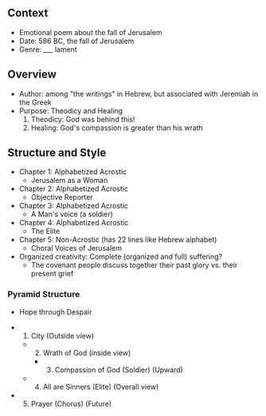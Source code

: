 ## Context

- Emotional poem about the fall of Jerusalem
- Date: 586 BC, the fall of Jerusalem
- Genre: ___ lament 

## Overview

- Author: among "the writings" in Hebrew, but associated with Jeremiah in the Greek
- Purpose: Theodicy and Healing
	1. Theodicy: God was behind this!
	2. Healing: God's compassion is greater than his wrath

## Structure and Style

- Chapter 1: Alphabetized Acrostic
	- Jerusalem as a Woman
- Chapter 2: Alphabetized Acrostic
	- Objective Reporter
- Chapter 3: Alphabetized Acrostic
	- A Man's voice (a soldier)
- Chapter 4: Alphabetized Acrostic
	- The Elite
- Chapter 5: Non-Acrostic (has 22 lines like Hebrew alphabet)
	- Choral Voices of Jerusalem
- Organized creativity: Complete (organized and full) suffering?
	- The covenant people discuss together their past glory vs. their present grief

### Pyramid Structure

- Hope through Despair

- 1. City (Outside view)
	- 2. Wrath of God (inside view)
		- 3. Compassion of God (Soldier) (Upward)
	- 4. All are Sinners (Elite) (Overall view)
- 5. Prayer (Chorus) (Future)